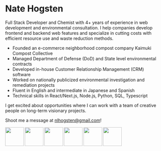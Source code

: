 <h1>Nate Hogsten</h1>

Full Stack Developer and Chemist with 4+ years of experience in web development and environmental consultation. I help companies develop frontend and backend web features and specialize in cutting costs with efficient resource use and waste reduction methods.

- Founded an e-commerce neighborhood compost company Kaimuki Compost Collective
- Managed Department of Defense (DoD) and State level environmental contracts
- Developed in-house Customer Relationship Management (CRM) software
- Worked on nationally publicized environmental investigation and remediation projects
- Fluent in English and intermediate in Japanese and Spanish
- Technical skills in React/Next.js, Node.js, Python, SQL, Typescript

I get excited about opportunities where I can work with a team of creative people on long-term visionary projects.

Shoot me a message at nlhogsten@gmail.com!


<img align="left" width="60px" src="https://cdn.jsdelivr.net/gh/devicons/devicon@latest/icons/python/python-original-wordmark.svg" />      
<img align="left" width="60px" src="https://cdn.jsdelivr.net/gh/devicons/devicon@latest/icons/nextjs/nextjs-original.svg" />
<img align="left" width="60px" src="https://cdn.jsdelivr.net/gh/devicons/devicon@latest/icons/react/react-original-wordmark.svg" />
<img align="left" width="60px" src="https://cdn.jsdelivr.net/gh/devicons/devicon@latest/icons/html5/html5-original.svg" />
<img align="left" width="60px" height="60px" src="https://cdn.jsdelivr.net/gh/devicons/devicon@latest/icons/tailwindcss/tailwindcss-original-wordmark.svg" />
<img align="left" width="60px" src="https://cdn.jsdelivr.net/gh/devicons/devicon@latest/icons/css3/css3-original-wordmark.svg" />
          
          
          
          
          

